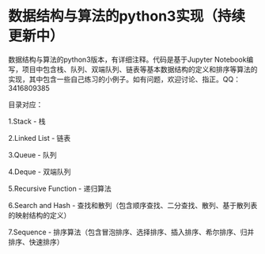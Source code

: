# 数据结构与算法的python3实现（持续更新中）
数据结构与算法的python3版本，有详细注释。代码是基于Jupyter Notebook编写，项目中包含栈、队列、双端队列、链表等基本数据结构的定义和排序等算法的实现，其中包含一些自己练习的小例子。如有问题，欢迎讨论、指正。QQ：3416809385

目录对应：

1.Stack - 栈

2.Linked List - 链表

3.Queue - 队列

4.Deque - 双端队列

5.Recursive Function - 递归算法

6.Search and Hash - 查找和散列（包含顺序查找、二分查找、散列、基于散列表的映射结构的定义）

7.Sequence - 排序算法（包含冒泡排序、选择排序、插入排序、希尔排序、归并排序、快速排序）
